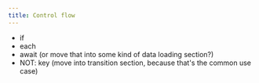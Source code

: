 ```yaml
---
title: Control flow
---
```


- if
- each
- await (or move that into some kind of data loading section?)
- NOT: key (move into transition section, because that's the common use case)

